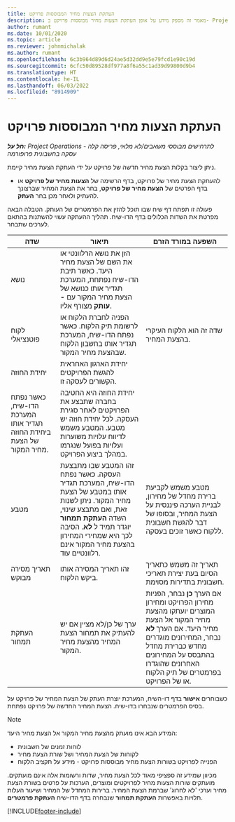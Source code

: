 ```yaml
---
title: העתקת הצעות מחיר המבוססות פרויקט
description: מאמר זה מספק מידע על אופן העתקת הצעות מחיר מבוססות פרויקט ב- Project Operations.
author: rumant
ms.date: 10/01/2020
ms.topic: article
ms.reviewer: johnmichalak
ms.author: rumant
ms.openlocfilehash: 6c3b964d89d6d24ae5d32dd9e5e79fcd1e90c19d
ms.sourcegitcommit: 6cfc50d89528df977a8f6a55c1ad39d99800d9b4
ms.translationtype: HT
ms.contentlocale: he-IL
ms.lasthandoff: 06/03/2022
ms.locfileid: "8914909"
---
```

# <a name="copy-project-based-quotes"></a>העתקת הצעות מחיר המבוססות פרויקט

_**חל על:** Project Operations לתרחישים מבוססי משאבים/לא מלאי, פריסה קלה - עסקה בחשבונית פרופורמה_

ניתן ליצור בקלות הצעת מחיר חדשה של פרויקט על ידי העתקת הצעת מחיר קיימת. 

- להעתקת הצעת מחיר של פרויקט, בדף הרשימה של **הצעות מחיר של פרויקט** או בדף הפרטים של **הצעת מחיר של פרויקט**, בחר את הצעת המחיר שברצונך להעתיק ולאחר מכן בחר **העתק**.

פעולה זו תפתח דף שיח שבו תוכל להזין את הפרמטרים של העותק. הטבלה הבאה מפרטת את השדות הכלולים בדף הדו-שיח. תהליך ההעתקה עשוי להשתנות בהתאם לערכים שתבחר.

| **שדה** | **תיאור** | **השפעה במורד הזרם** |
| --- | --- | --- |
| נושא | הזן את נושא הרלוונטי או את השם של הצעת מחיר היעד. כאשר תיבת הדו-שיח נפתחת, המערכת תגדיר אותו כנושא של הצעת מחיר המקור עם **-עותק** מצורף אליו. | |
| לקוח פוטנציאלי | הפניה לחברת הלקוח או לרשומת תיק הלקוח. כאשר נפתח הדו-שיח, המערכת תגדיר אותו בחשבון הלקוח שבהצעת מחיר המקור. | שדה זה הוא הלקוח העיקרי בהצעת המחיר. |
| יחידת החוזה | יחידת הארגון האחראית להגשת הפרויקטים הקשורים לעסקה זו.
כאשר נפתח הדו-שיח, המערכת תגדיר אותו ביחידת החוזה של הצעת מחיר המקור. | יחידת החוזה היא החטיבה בחברה שתבצע את הפרויקטים לאחר סגירת העסקה. לכל יחידת חוזה יש מטבע. המטבע משמש לדיווח עלויות משוערות ועלויות בפועל שנגרמו במהלך ביצוע הפרויקט. |
| מטבע | זהו המטבע שבו מתבצעת העסקה. כאשר נפתח הדו-שיח, המערכת תגדיר אותו במטבע של הצעת מחיר המקור. ניתן לשנות זאת, ואם מתבצע שינוי, השדה **העתקת תמחור** יוגדר תמיד ל **לא**. הסיבה לכך היא שמחירי המחירון בהצעת מחיר המקור אינם רלוונטיים עוד. | מטבע משמש לקביעת ברירת מחדל של מחירון, לבניית הערכה פיננסית על הצעת המחיר, ובסופו של דבר להגשת חשבונית ללקוח כאשר זוכים בעסקה. |
| תאריך מסירה מבוקש | זהו תאריך המסירה אותו ביקש הלקוח. | תאריך זה משמש כתאריך הסיום בעת יצירת תאריכי חשבונית בתדירות מסוימת. |
| העתקת תמחור | ערך של כן/לא מציין אם יש להעתיק את תמחור הצעת המחיר מהצעת מחיר המקור. | אם הערך **כן** נבחר, הפניות מחירון הפרויקט ומחירון המוצרים יועתקו מהצעת מחיר המקור אל הצעת מחיר היעד. אם הערך **לא** נבחר, המחירונים מוגדרים מחדש כברירת מחדל בהתבסס על המחירונים האחרונים שהוגדרו בפרמטרים של תיק הלקוח או של הפרויקט. |

כשבוחרים **אישור** בדף דו-השיח, המערכת יוצרת העתק של הצעת המחיר של פרויקט על בסיס הפרמטרים שנבחרו בדו-שיח. הצעת המחיר החדשה של פרויקט נפתחת. 

> [!NOTE]
> המידע הבא אינו מועתק מהצעת מחיר המקור אל הצעת מחיר היעד:
>
> - לוחות זמנים של חשבונית
> - לקוחות של הצעת המחיר ושל שורת הצעת מחיר
> - הפנייה לפרויקט בשורות הצעת מחיר מבוססות פרויקט - מידע על תקציב הלקוח
>
>מכיוון שמידע זה ספציפי מאוד לכל הצעת מחיר, שדות ורשומות אלה אינם מועתקים. מועתקים שורות הצעות מחיר לפרויקטים ומוצרים, הערכות על פרטים בשורת הצעת מחיר וערכי 'לא לחרוג' שברמת הצעת המחיר. ברירות המחדל של המחיר ושיעור העלות תלויות באפשרות **העתקת תמחור** שנבחרה בדף הדו-שיח **העתקת פרמטרים**.


[!INCLUDE[footer-include](../includes/footer-banner.md)]